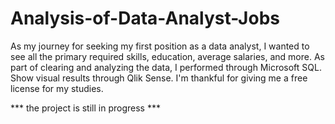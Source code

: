 # Analysis-of-Data-Analyst-Jobs
As my journey for seeking my first position as a data analyst, I wanted to see all the primary required skills, education, average salaries, and more.
As part of clearing and analyzing the data, I performed through Microsoft SQL. Show visual results through Qlik Sense. I'm thankful for giving me a free license for my studies.


*** the project is still in progress ***
